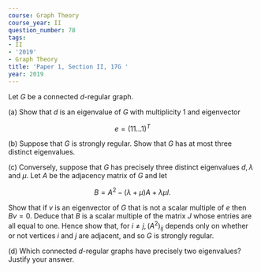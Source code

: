 ```yaml
---
course: Graph Theory
course_year: II
question_number: 78
tags:
- II
- '2019'
- Graph Theory
title: 'Paper 1, Section II, 17G '
year: 2019
---
```




Let $G$ be a connected $d$-regular graph.

(a) Show that $d$ is an eigenvalue of $G$ with multiplicity 1 and eigenvector

$$e=(11 \ldots 1)^{T}$$

(b) Suppose that $G$ is strongly regular. Show that $G$ has at most three distinct eigenvalues.

(c) Conversely, suppose that $G$ has precisely three distinct eigenvalues $d, \lambda$ and $\mu$. Let $A$ be the adjacency matrix of $G$ and let

$$B=A^{2}-(\lambda+\mu) A+\lambda \mu I .$$

Show that if $v$ is an eigenvector of $G$ that is not a scalar multiple of $e$ then $B v=0$. Deduce that $B$ is a scalar multiple of the matrix $J$ whose entries are all equal to one. Hence show that, for $i \neq j,\left(A^{2}\right)_{i j}$ depends only on whether or not vertices $i$ and $j$ are adjacent, and so $G$ is strongly regular.

(d) Which connected $d$-regular graphs have precisely two eigenvalues? Justify your answer.